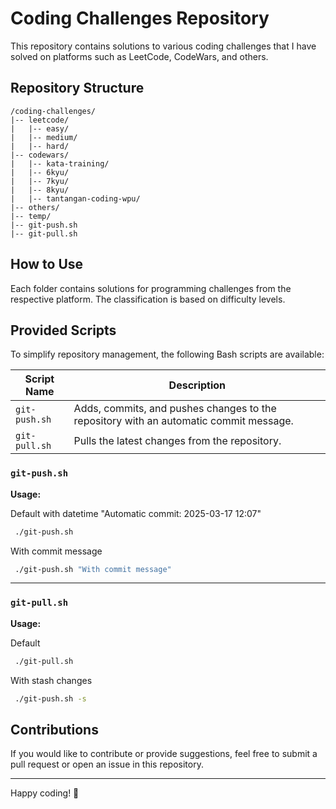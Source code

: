 # Coding Challenges Repository

This repository contains solutions to various coding challenges that I have solved on platforms such as LeetCode, CodeWars, and others.

## Repository Structure
```
/coding-challenges/
|-- leetcode/
|   |-- easy/
|   |-- medium/
|   |-- hard/
|-- codewars/
|   |-- kata-training/
|	|-- 6kyu/
|	|-- 7kyu/
|	|-- 8kyu/
|   |-- tantangan-coding-wpu/
|-- others/
|-- temp/
|-- git-push.sh
|-- git-pull.sh
```

## How to Use
Each folder contains solutions for programming challenges from the respective platform. The classification is based on difficulty levels.

## Provided Scripts
To simplify repository management, the following Bash scripts are available:

| Script Name   | Description                                                                           |
|---------------|---------------------------------------------------------------------------------------|
| `git-push.sh` | Adds, commits, and pushes changes to the repository with an automatic commit message. |
| `git-pull.sh` | Pulls the latest changes from the repository.                                         |

### `git-push.sh`

**Usage:**

Default with datetime "Automatic commit: 2025-03-17 12:07"
```sh
 ./git-push.sh
```
With commit message
```sh
 ./git-push.sh "With commit message"
```

---

### `git-pull.sh`

**Usage:**

Default 
```sh
 ./git-pull.sh
```
With stash changes
```sh
 ./git-push.sh -s
```

## Contributions
If you would like to contribute or provide suggestions, feel free to submit a pull request or open an issue in this repository.

---
Happy coding! 🚀

